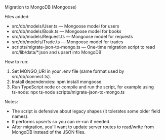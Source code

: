 Migration to MongoDB (Mongoose)

Files added:
- src/db/models/User.ts — Mongoose model for users
- src/db/models/Book.ts — Mongoose model for books
- src/db/models/Request.ts — Mongoose model for requests
- src/db/models/Trade.ts — Mongoose model for trades
- scripts/migrate-json-to-mongo.ts — One-time migration script to read src/lib/data/*.json and upsert into MongoDB

How to run:
1. Set MONGO_URI in your .env file (same format used by src/db/connect.ts).
2. Install dependencies: npm install mongoose
3. Run TypeScript node or compile and run the script, for example using ts-node:
   npx ts-node scripts/migrate-json-to-mongo.ts

Notes:
- The script is defensive about legacy shapes (it tolerates some older field names).
- It performs upserts so you can re-run if needed.
- After migration, you'll want to update server routes to read/write from MongoDB instead of the JSON files.
